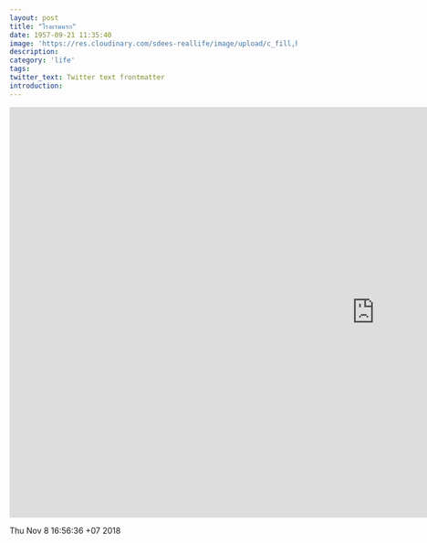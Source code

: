 ```yaml
---
layout: post
title: "โรงแรมนรก"
date: 1957-09-21 11:35:40
image: 'https://res.cloudinary.com/sdees-reallife/image/upload/c_fill,h_315,w_600/v1541673749/the-hotel.jpg'
description:
category: 'life'
tags:
twitter_text: Twitter text frontmatter
introduction:
---
```


<iframe width="1280" height="720" src="https://www.youtube.com/embed/zt-E_6mRSFE" frameborder="0" allow="accelerometer; autoplay; encrypted-media; gyroscope; picture-in-picture" allowfullscreen></iframe>

Thu Nov  8 16:56:36 +07 2018
